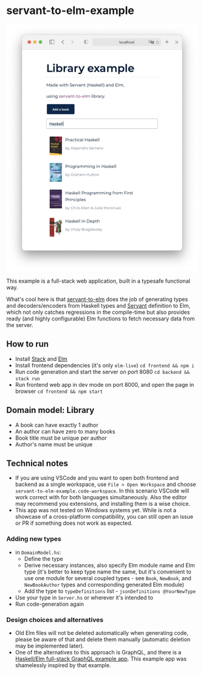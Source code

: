 # servant-to-elm-example

![servant-to-elm-example](screenshot.png)

This example is a full-stack web application, built in a typesafe functional way.

What's cool here is that [servant-to-elm] does the job of generating types and decoders/encoders from Haskell types and [Servant] definition to Elm, which not only catches regressions in the compile-time but also provides ready (and highly configurable) Elm functions to fetch necessary data from the server.

## How to run

- Install [Stack] and [Elm]
- Install frontend dependencies (it's only `elm-live`) `cd frontend && npm i`
- Run code generation and start the server on port 8080 `cd backend && stack run`
- Run frontend web app in dev mode on port 8000, and open the page in browser `cd frontend && npm start`

## Domain model: Library

- A book can have exactly 1 author
- An author can have zero to many books
- Book title must be unique per author
- Author's name must be unique

## Technical notes

- If you are using VSCode and you want to open both frontend and backend as a single workspace, use `File > Open Workspace` and choose `servant-to-elm-example.code-workspace`. In this scenario VSCode will work correct with for both languages simultaneously. Also the editor may recommend you extensions, and installing them is a wise choice.
- This app was not tested on Windows systems yet. While is not a showcase of a cross-platform compatibility, you can still open an issue or PR if something does not work as expected.

### Adding new types

- in `DomainModel.hs`:
  - Define the type
  - Derive necessary instances, also specify Elm module name and Elm type (it's better to keep type name the same, but it's convenient to use one module for several coupled types - see `Book`, `NewBook`, and `NewBookAuthor` types and corresponding generated Elm module)
  - Add the type to `typeDefinitions` list - `jsonDefinitions @YourNewType`
- Use your type in `Server.hs` or wherever it's intended to
- Run code-generation again

### Design choices and alternatives

- Old Elm files will not be deleted automatically when generating code, please be aware of that and delete them manually (automatic deletion may be implemented later).
- One of the alternatives to this approach is GraphQL, and there is a [Haskell/Elm full-stack GraphQL example app](https://github.com/higherkindness/mu-graphql-example-elm). This example app was shamelessly inspired by that example.

[stack]: https://docs.haskellstack.org/en/stable/README/#how-to-install
[elm]: https://guide.elm-lang.org/install/elm.html
[servant]: https://www.servant.dev/
[servant-to-elm]: https://github.com/folq/servant-to-elm
